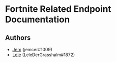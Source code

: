 # Fortnite Related Endpoint Documentation

## Authors

- [Jem](https://twitter.com/jemfleaks) (jemcer#1009)
- [Lele](https://twitter.com/RealGrasshalm2) (LeleDerGrasshalm#1872)
